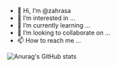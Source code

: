 - 👋 Hi, I’m @zahrasa
- 👀 I’m interested in ...
- 🌱 I’m currently learning ...
- 💞️ I’m looking to collaborate on ...
- 📫 How to reach me ...


![Anurag's GitHub stats](https://github-readme-stats.vercel.app/api?username=zahrasa&hide=contribs,prs&show_icons=true)           
